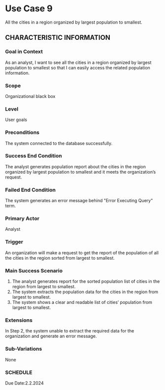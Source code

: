 # Use Case 9
All the cities in a region organized by largest population to smallest.
## CHARACTERISTIC INFORMATION
### Goal in Context
As an analyst, I want to see all the cities in a region organized by largest population to smallest so that I can easily access the related population information.
### Scope
Organizational black box
### Level
User goals
### Preconditions
The system connected to the database successfully.
### Success End Condition
The analyst generates population report about the cities in the region organized by largest population to smallest and it meets the organization’s request.
### Failed End Condition
The system generates an error message behind "Error Executing Query" term.
### Primary Actor
Analyst
### Trigger
An organization will make a request to get the report of the population of all the cities in the region sorted from largest to smallest.
### Main Success Scenario
1.  The analyst generates report for the sorted population list of cities in the region from largest to smallest.
2.  The system extracts the population data for the cities in the region from largest to smallest.
3.  The system shows a clear and readable list of cities’ population from largest to smallest.
### Extensions
In Step 2, the system unable to extract the required data for the organization and generate an error message.
### Sub-Variations
None
### SCHEDULE
Due Date:2.2.2024
